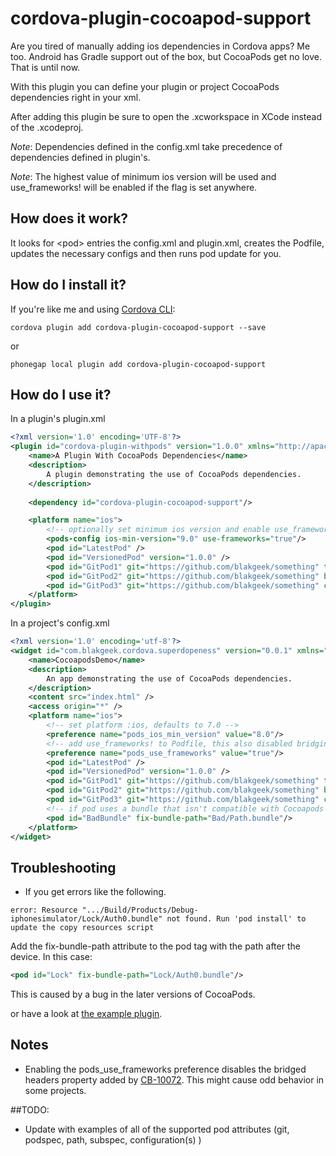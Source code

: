 # cordova-plugin-cocoapod-support
Are you tired of manually adding ios dependencies in Cordova apps?  Me too.  Android has Gradle support out of the box, but
CocoaPods get no love.  That is until now.  

With this plugin you can define your plugin or project CocoaPods dependencies right in your xml.
 
After adding this plugin be sure to open the .xcworkspace in XCode instead of the .xcodeproj.

*Note*: Dependencies defined in the config.xml take precedence of dependencies defined in plugin's.

*Note*: The highest value of minimum ios version will be used and use_frameworks! will be enabled if the flag is set anywhere.
 
## How does it work?
It looks for &lt;pod&gt; entries the config.xml and plugin.xml, creates the Podfile, updates the necessary configs and 
then runs pod update for you.

## How do I install it?

If you're like me and using [Cordova CLI](http://cordova.apache.org/):
```
cordova plugin add cordova-plugin-cocoapod-support --save
```

or

```
phonegap local plugin add cordova-plugin-cocoapod-support
```

## How do I use it?  
 
In a plugin's plugin.xml 
```xml
<?xml version='1.0' encoding='UTF-8'?>
<plugin id="cordova-plugin-withpods" version="1.0.0" xmlns="http://apache.org/cordova/ns/plugins/1.0">
    <name>A Plugin With CocoaPods Dependencies</name>
    <description>
        A plugin demonstrating the use of CocoaPods dependencies.
    </description>
    
    <dependency id="cordova-plugin-cocoapod-support"/>

    <platform name="ios">
        <!-- optionally set minimum ios version and enable use_frameworks! -->
        <pods-config ios-min-version="9.0" use-frameworks="true"/>
        <pod id="LatestPod" />
        <pod id="VersionedPod" version="1.0.0" />
        <pod id="GitPod1" git="https://github.com/blakgeek/something" tag="v1.0.1" configuration="debug" />
        <pod id="GitPod2" git="https://github.com/blakgeek/something" branch="wood" configurations="release,debug" />
        <pod id="GitPod3" git="https://github.com/blakgeek/something" commit="1b33368" />
    </platform>
</plugin>
```

In a project's config.xml
```xml
<?xml version='1.0' encoding='utf-8'?>
<widget id="com.blakgeek.cordova.superdopeness" version="0.0.1" xmlns="http://www.w3.org/ns/widgets" xmlns:cdv="http://cordova.apache.org/ns/1.0">
    <name>CocoapodsDemo</name>
    <description>
        An app demonstrating the use of CocoaPods dependencies.
    </description>
    <content src="index.html" />
    <access origin="*" />
    <platform name="ios">
        <!-- set platform :ios, defaults to 7.0 -->
        <preference name="pods_ios_min_version" value="8.0"/>
        <!-- add use_frameworks! to Podfile, this also disabled bridging headers -->
        <preference name="pods_use_frameworks" value="true"/>
        <pod id="LatestPod" />
        <pod id="VersionedPod" version="1.0.0" />
        <pod id="GitPod1" git="https://github.com/blakgeek/something" tag="v1.0.1" configuration="debug" />
        <pod id="GitPod2" git="https://github.com/blakgeek/something" branch="wood" configurations="release,debug" />
        <pod id="GitPod3" git="https://github.com/blakgeek/something" commit="1b33368" />
        <!-- if pod uses a bundle that isn't compatible with Cocoapods 1.x -->
        <pod id="BadBundle" fix-bundle-path="Bad/Path.bundle"/>
    </platform>
</widget>
```

## Troubleshooting
* If you get errors like the following.
```
error: Resource ".../Build/Products/Debug-iphonesimulator/Lock/Auth0.bundle" not found. Run 'pod install' to update the copy resources script
```
Add the fix-bundle-path attribute to the pod tag with the path after the device.  In this case:
```xml
<pod id="Lock" fix-bundle-path="Lock/Auth0.bundle"/>
```
This is caused by a bug in the later versions of CocoaPods.

or have a look at [the example plugin](https://github.com/blakgeek/cordova-plugin-cocoapods-support-example).

## Notes
* Enabling the pods_use_frameworks preference disables the bridged headers property added by 
[CB-10072](https://issues.apache.org/jira/browse/CB-10072).  This might cause odd behavior in some projects.  


##TODO:
* Update with examples of all of the supported pod attributes (git, podspec, path, subspec, configuration(s) )



[bad_resource]: ./bad_resource.png "Bad Resource"
[linker_error]: ./linker_error.png "Linker Error"





